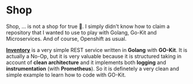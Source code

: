 # Shop
Shop, ... is not a shop for true :grimacing:. I simply didn't know how to claim a repository that I wanted to use to play with Golang, Go-Kit and Microservices. And of course, Openshift as usual.

[**Inventory**](inventory) is a very simple REST service written in **Golang** with **GO-Kit**. It is actually a No-Op, but it is very valuable because it is structured taking in account of **clean architecture** and it implements both **logging** and **instrumentation** (with **Prometheus**).
So it is definetely a very clean and simple example to learn how to code with GO-Kit.
